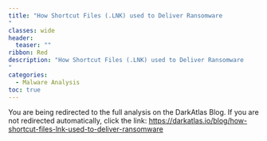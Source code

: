 ```yaml
---
title: "How Shortcut Files (.LNK) used to Deliver Ransomware
"
classes: wide
header:
  teaser: ""
ribbon: Red
description: "How Shortcut Files (.LNK) used to Deliver Ransomware
"
categories:
  - Malware Analysis
toc: true
---
```


<html>
  <head>
    <meta http-equiv="refresh" content="3; url=https://darkatlas.io/blog/how-shortcut-files-lnk-used-to-deliver-ransomware">
  </head>
  <body>
    <p>You are being redirected to the full analysis on the DarkAtlas Blog. If you are not redirected automatically, click the link:
      <a href="https://darkatlas.io/blog/how-shortcut-files-lnk-used-to-deliver-ransomware" target="_blank" rel="noopener noreferrer">
        https://darkatlas.io/blog/how-shortcut-files-lnk-used-to-deliver-ransomware
      </a>
    </p>
  </body>
</html>
